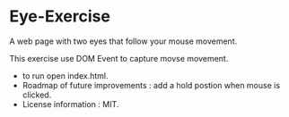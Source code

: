 # Eye-Exercise
A web page with two eyes that follow your mouse movement.

This exercise use DOM Event to capture movse movement.

* to run open index.html.
* Roadmap of future improvements : add a hold postion when mouse is clicked.
* License information : MIT.
